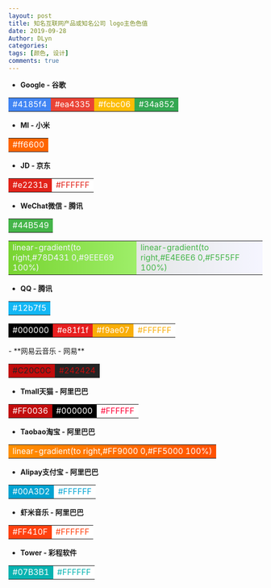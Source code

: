 ```yaml
---
layout: post
title: 知名互联网产品或知名公司 logo主色色值
date: 2019-09-28
Author: DLyn
categories: 
tags: [颜色, 设计]
comments: true
---
```


- **Google - 谷歌**
<table >
    <tr>
        <td bgcolor=#4185f4><font color="#FFFFFF">#4185f4</font></td>
        <td bgcolor=#ea4335><font color="#FFFFFF">#ea4335</font></td>
        <td bgcolor=#fcbc06><font color="#FFFFFF">#fcbc06</font></td>
        <td bgcolor=#34a852><font color="#FFFFFF">#34a852</font></td>
    </tr>
</table>

- **MI - 小米**
<table>
    <tr>
        <td bgcolor=#ff6600><font color="#FFFFFF">#ff6600</font></td>
    </tr>
</table>

- **JD - 京东**
<table>
    <tr>
        <td bgcolor=#e2231a><font color="#FFFFFF">#e2231a</font></td>
        <td bgcolor=#FFFFFF><font color="#e2231a">#FFFFFF</font></td>
    </tr>
</table>

- **WeChat微信 - 腾讯**
<table>
    <tr>
        <td bgcolor=#44B549><font color="#FFFFFF">#44B549</font></td>
    </tr>
</table>
<table>
    <tr>
        <td style="background:linear-gradient(to right,#78D431 0,#9EEE69 100%)">
            <font color="#F5F5FF">linear-gradient(to right,#78D431 0,#9EEE69 100%)</font>
        </td>
        <td style="background:linear-gradient(to right,#E4E6E6 0,#F5F5FF 100%)">
            <font color="#44B549">linear-gradient(to right,#E4E6E6 0,#F5F5FF 100%)</font>
        </td>
    </tr>
</table>

- **QQ - 腾讯**
<table>
    <tr>
        <td bgcolor=#12b7f5><font color="#FFFFFF">#12b7f5</font></td>
    </tr>
</table>
<table>
    <tr>
        <td bgcolor=#000000><font color="#FFFFFF">#000000</font></td>
        <td bgcolor=#e81f1f><font color="#FFFFFF">#e81f1f</font></td>
        <td bgcolor=#f9ae07><font color="#FFFFFF">#f9ae07</font></td>
        <td bgcolor=#FFFFFF><font color="#f9ae07">#FFFFFF</font></td>
    </tr>
</table>
- **网易云音乐 - 网易**
<table>
    <tr>
        <td bgcolor=#C20C0C><font color="#242424">#C20C0C</font></td>
        <td bgcolor=#242424><font color="#C20C0C">#242424</font></td>
    </tr>
</table>


- **Tmall天猫 - 阿里巴巴**
<table>
    <tr>
        <td bgcolor=#C20C0C><font color="#FFFFFF">#FF0036</font></td>
        <td bgcolor=#000000><font color="#FFFFFF">#000000</font></td>
        <td bgcolor=#FFFFFF><font color="#FF0036">#FFFFFF</font></td>
    </tr>
</table>

- **Taobao淘宝 - 阿里巴巴**
<table>
    <tr>
        <td style="background:linear-gradient(to right,#FF9000 0,#FF5000 100%)">
            <font color="#FFFFFF">linear-gradient(to right,#FF9000 0,#FF5000 100%)</font>
        </td>
    </tr>
</table>

- **Alipay支付宝 - 阿里巴巴**
<table>
    <tr>
        <td bgcolor=#00A3D2><font color="#FFFFFF">#00A3D2</font></td>
        <td bgcolor=#FFFFFF><font color="#00A3D2">#FFFFFF</font></td>
    </tr>
</table>

- **虾米音乐 - 阿里巴巴**
<table>
    <tr>
        <td bgcolor=#FF410F><font color="#FFFFFF">#FF410F</font></td>
        <td bgcolor=#FFFFFF><font color="#FF410F">#FFFFFF</font></td>
    </tr>
</table>

- **Tower - 彩程软件**
<table>
    <tr>
        <td bgcolor=#07B3B1><font color="#FFFFFF">#07B3B1</font></td>
        <td bgcolor=#FFFFFF><font color="#07B3B1">#FFFFFF</font></td>
    </tr>
</table>

